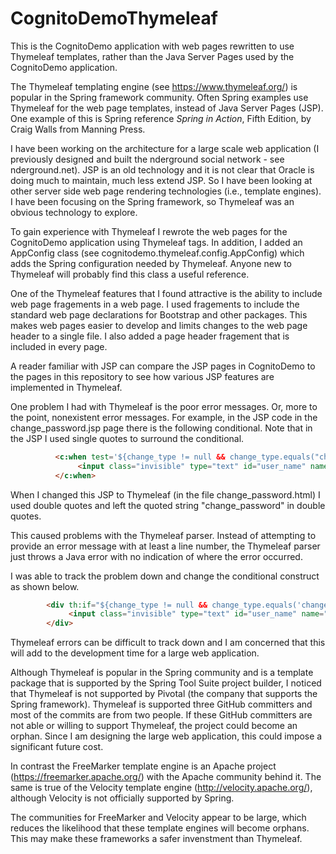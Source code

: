# CognitoDemoThymeleaf
This is the CognitoDemo application with web pages rewritten to use Thymeleaf templates, rather than the Java Server Pages used by the CognitoDemo application.

The Thymeleaf templating engine (see https://www.thymeleaf.org/) is popular in the Spring framework community. Often Spring examples use Thymeleaf for the web page templates, instead of Java Server Pages (JSP). One example of this is Spring reference *Spring in Action*, Fifth Edition, by Craig Walls from Manning Press.

I have been working on the architecture for a large scale web application (I previously designed and built the nderground social network - see nderground.net). JSP is an old technology and it is not clear that Oracle is doing much to maintain, much less extend JSP. So I have been looking at other server side web page rendering technologies (i.e., template engines). I have been focusing on the Spring framework, so Thymeleaf was an obvious technology to explore.

To gain experience with Thymeleaf I rewrote the web pages for the CognitoDemo application using Thymeleaf tags. In addition, I added an AppConfig class (see cognitodemo.thymeleaf.config.AppConfig) which adds the Spring configuration needed by Thymeleaf. Anyone new to Thymeleaf will probably find this class a useful reference.

One of the Thymeleaf features that I found attractive is the ability to include web page fragements in a web page. I used fragements to include the standard web page declarations for Bootstrap and other packages. This makes web pages easier to develop and limits changes to the web page header to a single file. I also added a page header fragement that is included in every page.

A reader familiar with JSP can compare the JSP pages in CognitoDemo to the pages in this repository to see how various JSP features are implemented in Thymeleaf.

One problem I had with Thymeleaf is the poor error messages. Or, more to the point, nonexistent error messages. For example, in the JSP code in the change_password.jsp page there is the following conditional. Note that in the JSP I used single quotes to surround the conditional.

```html
		  <c:when test='${change_type != null && change_type.equals("change_password")}'>
		       <input class="invisible" type="text" id="user_name" name="user_name" value="${user_name_val}">
		  </c:when>
```

When I changed this JSP to Thymeleaf (in the file change_password.html) I used double quotes and left the quoted string "change_password" in double quotes.

This caused problems with the Thymeleaf parser. Instead of attempting to provide an error message with at least a line number, the Thymeleaf parser just throws a Java error with no indication of where the error occurred.

I was able to track the problem down and change the conditional construct as shown below.

```html
	    <div th:if="${change_type != null && change_type.equals('change_password')}">
	         <input class="invisible" type="text" id="user_name" name="user_name" th:value="${user_name_val}">
	    </div>
```

Thymeleaf errors can be difficult to track down and I am concerned that this will add to the development time for a large web application.

Although Thymeleaf is popular in the Spring community and is a template package that is supported by the Spring Tool Suite project builder, I noticed that Thymeleaf is not supported by Pivotal (the company that supports the Spring framework). Thymeleaf is supported three GitHub committers and most of the commits are from two people. If these GitHub committers are not able or willing to support Thymeleaf, the project could become an orphan. Since I am designing the large web application, this could impose a significant future cost.

In contrast the FreeMarker template engine is an Apache project (https://freemarker.apache.org/) with the Apache community behind it. The same is true of the Velocity template engine (http://velocity.apache.org/), although Velocity is not officially supported by Spring.

The communities for FreeMarker and Velocity appear to be large, which reduces the likelihood that these template engines will become orphans. This may make these frameworks a safer invenstment than Thymeleaf.
